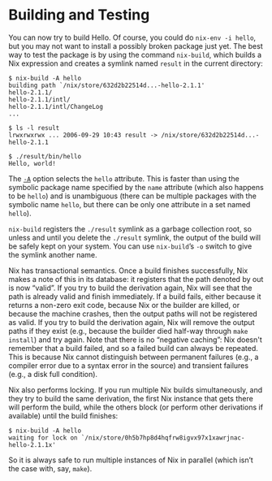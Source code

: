# Building and Testing

You can now try to build Hello. Of course, you could do `nix-env -i
hello`, but you may not want to install a possibly broken package just
yet. The best way to test the package is by using the command
`nix-build`, which builds a Nix expression and creates a symlink named
`result` in the current directory:

    $ nix-build -A hello
    building path `/nix/store/632d2b22514d...-hello-2.1.1'
    hello-2.1.1/
    hello-2.1.1/intl/
    hello-2.1.1/intl/ChangeLog
    ...
    
    $ ls -l result
    lrwxrwxrwx ... 2006-09-29 10:43 result -> /nix/store/632d2b22514d...-hello-2.1.1
    
    $ ./result/bin/hello
    Hello, world!

The [`-A`](#opt-attr) option selects the `hello` attribute. This is
faster than using the symbolic package name specified by the `name`
attribute (which also happens to be `hello`) and is unambiguous (there
can be multiple packages with the symbolic name `hello`, but there can
be only one attribute in a set named `hello`).

`nix-build` registers the `./result` symlink as a garbage collection
root, so unless and until you delete the `./result` symlink, the output
of the build will be safely kept on your system. You can use
`nix-build`’s `-o` switch to give the symlink another name.

Nix has transactional semantics. Once a build finishes successfully, Nix
makes a note of this in its database: it registers that the path denoted
by out is now “valid”. If you try to build the derivation again, Nix
will see that the path is already valid and finish immediately. If a
build fails, either because it returns a non-zero exit code, because Nix
or the builder are killed, or because the machine crashes, then the
output paths will not be registered as valid. If you try to build the
derivation again, Nix will remove the output paths if they exist (e.g.,
because the builder died half-way through `make
install`) and try again. Note that there is no “negative caching”: Nix
doesn't remember that a build failed, and so a failed build can always
be repeated. This is because Nix cannot distinguish between permanent
failures (e.g., a compiler error due to a syntax error in the source)
and transient failures (e.g., a disk full condition).

Nix also performs locking. If you run multiple Nix builds
simultaneously, and they try to build the same derivation, the first Nix
instance that gets there will perform the build, while the others block
(or perform other derivations if available) until the build finishes:

    $ nix-build -A hello
    waiting for lock on `/nix/store/0h5b7hp8d4hqfrw8igvx97x1xawrjnac-hello-2.1.1x'

So it is always safe to run multiple instances of Nix in parallel (which
isn’t the case with, say, `make`).
